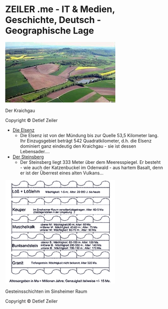 # ZEILER .me - IT & Medien, Geschichte, Deutsch - Geographische Lage

![](geographische-lage-1.jpg)

Der Kraichgau

Copyright © Detlef Zeiler

-   [Die Elsenz](https://www.zeiler.me/geographische-lage/die-elsenz.html)
    -   Die Elsenz ist von der Mündung bis zur Quelle 53,5 Kilometer lang. Ihr Einzugsgebiet beträgt 542 Quadratkilometer, d.h. die Elsenz dominiert ganz eindeutig den Kraichgau - sie ist dessen Lebensader....
-   [Der Steinsberg](https://www.zeiler.me/geographische-lage/der-steinsberg.html)
    -   Der Steinsberg liegt 333 Meter über dem Meeresspiegel. Er besteht - wie auch der Katzenbuckel im Odenwald - aus hartem Basalt, denn er ist der Überrest eines alten Vulkans...

![](geographische-lage-2.gif)

Gesteinsschichten im Sinsheimer Raum

Copyright © Detlef Zeiler